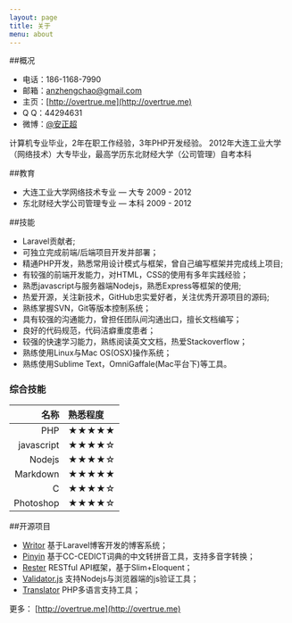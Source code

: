 ```yaml
---
layout: page
title: 关于
menu: about
---
```


<div class="container single-column">

##概况

- 电话：186-1168-7990
- 邮箱：anzhengchao@gmail.com
- 主页：[http://overtrue.me](http://overtrue.me)
- Q Q：44294631
- 微博：[@安正超](http://weibo.com/joychaocc)

计算机专业毕业，2年在职工作经验，3年PHP开发经验。
2012年大连工业大学（网络技术）大专毕业，最高学历东北财经大学（公司管理）自考本科

##教育
- 大连工业大学网络技术专业 — 大专 2009 - 2012
- 东北财经大学公司管理专业 — 本科 2009 - 2012

##技能
- Laravel贡献者;
- 可独立完成前端/后端项目开发并部署；
- 精通PHP开发，熟悉常用设计模式与框架，曾自己编写框架并完成线上项目;
- 有较强的前端开发能力，对HTML，CSS的使用有多年实践经验；
- 熟悉javascript与服务器端Nodejs，熟悉Express等框架的使用;
- 热爱开源，关注新技术，GitHub忠实爱好者，关注优秀开源项目的源码;
- 熟练掌握SVN，Git等版本控制系统；
- 具有较强的沟通能力，曾担任团队间沟通出口，擅长文档编写；
- 良好的代码规范，代码洁癖重度患者；
- 较强的快速学习能力，熟练阅读英文文档，热爱Stackoverflow；
- 熟练使用Linux与Mac OS(OSX)操作系统；
- 熟练使用Sublime Text，OmniGaffale(Mac平台下)等工具。

### 综合技能

| 名称 | 熟悉程度
|--:|:--|
| PHP | ★★★★★ |
| javascript | ★★★★☆ |
| Nodejs | ★★★★☆ |
| Markdown | ★★★★★ |
| C | ★★★★☆ |
| Photoshop | ★★★★☆ |



##开源项目
- [Writor](https://github.com/overtrue/writor)  基于Laravel博客开发的博客系统；
- [Pinyin](https://github.com/overtrue/pinyin)  基于CC-CEDICT词典的中文转拼音工具，支持多音字转换；
- [Rester](https://github.com/overtrue/Rester)  RESTful API框架，基于Slim+Eloquent；
- [Validator.js](https://github.com/overtrue/Validator.js)   支持Nodejs与浏览器端的js验证工具；
- [Translator](https://github.com/overtrue/Translator) PHP多语言支持工具；

更多： [http://overtrue.me](http://overtrue.me)

</div>